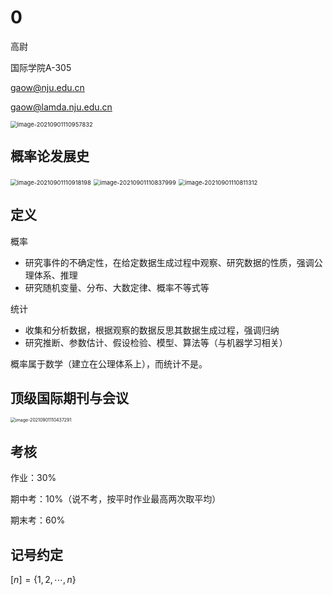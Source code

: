 # 0

高尉

国际学院A-305

gaow@nju.edu.cn

gaow@lamda.nju.edu.cn

<img src="C:\Users\10643\AppData\Roaming\Typora\typora-user-images\image-20210901110957832.png"   alt="image-20210901110957832" style="zoom:67%;" />

## 概率论发展史

<img src="C:\Users\10643\AppData\Roaming\Typora\typora-user-images\image-20210901110918198.png"   alt="image-20210901110918198" style="zoom:67%;" />

<img src="C:\Users\10643\AppData\Roaming\Typora\typora-user-images\image-20210901110837999.png"   alt="image-20210901110837999" style="zoom:67%;" />

<img src="C:\Users\10643\AppData\Roaming\Typora\typora-user-images\image-20210901110811312.png"   alt="image-20210901110811312" style="zoom:67%;" />

## 定义

概率

* 研究事件的不确定性，在给定数据生成过程中观察、研究数据的性质，强调公理体系、推理
* 研究随机变量、分布、大数定律、概率不等式等

统计

* 收集和分析数据，根据观察的数据反思其数据生成过程，强调归纳
* 研究推断、参数估计、假设检验、模型、算法等（与机器学习相关）

概率属于数学（建立在公理体系上），而统计不是。

## 顶级国际期刊与会议

<img src="C:\Users\10643\AppData\Roaming\Typora\typora-user-images\image-20210901110437291.png"   alt="image-20210901110437291" style="zoom:50%;" />

## 考核

作业：30%

期中考：10%（说不考，按平时作业最高两次取平均）

期末考：60%

## 记号约定

$[n]=\{1,2,\cdots,n\}$

